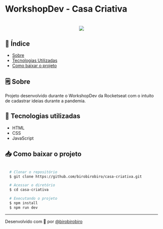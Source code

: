 # WorkshopDev - Casa Criativa

<h1 align="center"> 
  <img src="https://ik.imagekit.io/birobirobiro/Peek_2020-08-26_23-42_xpYY2NgzNg.gif">
</h1>

## 📕 Índice

- [Sobre](#-sobre)
- [Tecnologias Utilizadas](#-tecnologias-utilizadas)
- [Como baixar o projeto](#-como-baixar-o-projeto)

## 🗒 Sobre

Projeto desenvolvido durante o WorkshopDev da Rocketseat com o intuito de cadastrar ideias durante a pandemia.

## 🚀 Tecnologias utilizadas

- HTML
- CSS
- JavaScript

## 📥 Como baixar o projeto

```bash

  # Clonar o repositório
  $ git clone https://github.com/birobirobiro/casa-criativa.git

  # Acessar o diretório
  $ cd casa-criativa

  # Executando o projeto
  $ npm install
  $ npm run dev
```

---
Desenvolvido com 💜 por [@birobirobiro](https://twitter.com/birobirobiro_/)
